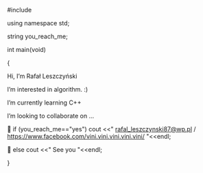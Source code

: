 #include <iostream>

using namespace std;

string you_reach_me;


int main(void)

{






  Hi, I’m Rafał Leszczyński
 
 I’m interested in algorithm. :)
 
 I’m currently learning C++
 
 I’m looking to collaborate on ...


🤙  if (you_reach_me=="yes")
  cout <<" rafal_leszczynski87@wp.pl / https://www.facebook.com/vini.vini.vini.vini.vini/ "<<endl; 

👋	else 
  cout <<" See you "<<endl; 

}
<!---
Rafal-Leszczynski/Rafal-Leszczynski is a ✨ special ✨ repository because its `README.md` (this file) appears on your GitHub profile.
You can click the Preview link to take a look at your changes.
--->
